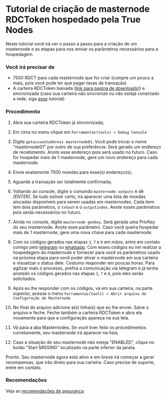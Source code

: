 # Tutorial de criação de masternode RDCToken hospedado pela True Nodes
Neste tutorial você irá ver o passo a passo para a criação de um masternode e as etapas para nos enviar os parâmetros necessários para a hospedagem.

### Você irá precisar de
* 7500 RDCT para cada masternode que for criar (compre um pouco a mais, pois você pode ter que pagar taxas de transação)
* A carteira RDCToken baixada ([link para pagina de downloads](https://github.com/reidocoin/rdctoken/releases)]) e sincronizada (caso sua carteira não sincronize ou não esteja conectado a rede, siga [esse](/wallet-fix/RDCT-RDCToken.md) tutorial)

### Procedimento
1. Abra sua carteira RDCToken já sincronizada;
2. Em cima no menu clique em ```Ferramentas(tools) > Debug Console```
3. Digite ```getaccountaddress masternode01```. Você pode trocar o nome "masternode01" por outro de sua preferência. Será gerado um endereço de recebimento. Anote esse endereço pois será usado no futuro. Caso for hospedar mais de 1 masternode, gere um novo endereço para cada masternode.
4. Envie exatamente 7500 moedas para esse(s) endereço(s);
6. Aguarde a transação ser totalmente confirmada;
7. Voltando ao console, digite o comando ```masternode outputs``` e dê _[ENTER]_. Se tudo estiver certo, irá aparecer uma lista de moedas alocadas disponíveis para serem usadas em masternodes. Cada item tem dois parâmetros, o ```txhash``` e o ```outputindex```. Anote esses parâmetros pois serão necessários no futuro.
8. Ainda no console, digite ```masternode genkey```. Será gerada uma PrivKey do seu masternode. Anote esse parâmetro. Caso você queira hospedar mais de 1 masternode, gere uma nova chave para cada masternode.

9. Com os códigos gerados nas etapas ```3```, ```7``` e ```8``` em mãos, entre em contato comigo pelo [telegram](https://t.me/matheus_bach) ou [whatsapp](https://api.whatsapp.com/send?phone=5549985054419&text=Quero%20hospedar%20meu%20masternode%20na%20True%20Nodes). Com esses códigos eu irei realizar a hospedagem do masternode e fornecer para você os parâmetros usado na próxima etapa para você poder ativar o masternode em sua carteira e visualizar o status dele. Costumo responder em poucas horas. Para agilizar mais o processo, prefira a comunicação via telegram e já tenha anotado os códigos gerados nas etapas ```3```, ```7``` e ```8```, pois eles serão solicitados.

10. Após eu lhe responder com os códigos, vá em sua carteira, na parte superior, acesse o menu ```Ferramentas(tools) > Abrir arquivo de Configuração de Masternode```
11. No final do arquivo adicione a(s) linha(s) que eu lhe enviei. Salve o arquivo e feche. Feche também a carteira RDCToken e abra ela novamente para que a configuração apareça na sua tela.
12. Vá para a aba Masternodes. Se você tiver feito os procedimentos corretamente, seu masternode irá aparecer na lista, 
13. Caso a situação do seu masternode não esteja "ENABLED", clique no botão "Start MISSING" localizado na parte inferior da janela.

Pronto. Seu masternode agora está ativo e em breve irá começar a gerar recompensas, que irão direto para sua carteira. Caso precise de suporte, entre em contato.

### Recomendações

Veja as [recomendações de segurança](/Seguranca.md)
